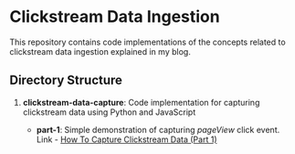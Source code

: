 # Clickstream Data Ingestion #

This repository contains code implementations of the concepts related to clickstream data ingestion explained in my blog. 

## Directory Structure ##

1. **clickstream-data-capture**: Code implementation for capturing clickstream data using Python and JavaScript
		
	- **part-1**: Simple demonstration of capturing *pageView* click event. Link - [How To Capture Clickstream Data (Part 1)](https://www.atindriyaghosh.com/how-to-capture-clickstream-data-part-1/ "How To Capture Clickstream Data (Part 1)")